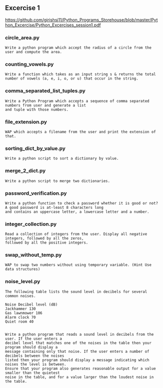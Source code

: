 ## Excercise 1
    
https://github.com/girishsj11/Python_Programs_Storehouse/blob/master/Python_Excercise/Python_Excercises_session1.pdf

### circle_area.py

    Write a python program which accept the radius of a circle from the user and compute the area.
  
### counting_vowels.py

    Write a function which takes as an input string s & returns the total number of vowels (a, e, i, o, or u) that occur in the string.

### comma_separated_list_tuples.py
    
    Write a Python Program which accepts a sequence of comma separated numbers from user and generate a list 
    and tuple with those numbers.

### file_extension.py
    
    WAP which accepts a filename from the user and print the extension of that.
  
### sorting_dict_by_value.py

    Write a python script to sort a dictionary by value.
  
### merge_2_dict.py

    Write a python script to merge two dictionaries.
  
### password_verification.py

    Write a python function to check a password whether it is good or not? A good password is at-least 8 characters long 
    and contains an uppercase letter, a lowercase letter and a number.
  
### integer_collection.py

    Read a collection of integers from the user. Display all negative integers, followed by all the zeros, 
    followed by all the positive integers.

### swap_without_temp.py

    WAP to swap two numbers without using temporary variable. (Hint Use data structures)
    
### noise_level.py

    The following table lists the sound level in decibels for several common noises.
    
    Noise Decibel level (dB)
    Jackhammer 130
    Gas lawnmower 106
    Alarm clock 70
    Quiet room 40
    
    
    Write a python program that reads a sound level in decibels from the user. If the user enters a 
    decibel level that matches one of the noises in the table then your program should display a 
    message containing only that noise. If the user enters a number of decibels between the noises 
    listed then your program should display a message indicating which noises the level is between. 
    Ensure that your program also generates reasonable output for a value smaller than the quietest 
    noise in the table, and for a value larger than the loudest noise in the table.
   

